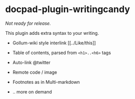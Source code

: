 docpad-plugin-writingcandy
==================

*Not ready for release.*


This plugin adds extra syntax to your writing.
- Gollum-wiki style interlink [[../Like/this]]
- Table of contents, parsed from `<h1>..<h6>` tags
- Auto-link @twitter
- Remote code / image
- Footnotes as in Multi-markdown

- .. more on demand
